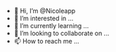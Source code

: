 - 👋 Hi, I’m @Nicoleapp
- 👀 I’m interested in ...
- 🌱 I’m currently learning ...
- 💞️ I’m looking to collaborate on ...
- 📫 How to reach me ...

<!---
Nicoleapp/Nicoleapp is a ✨ special ✨ repository because its `README.md` (this file) appears on your GitHub profile.
You can click the Preview link to take a look at your changes.
--->
